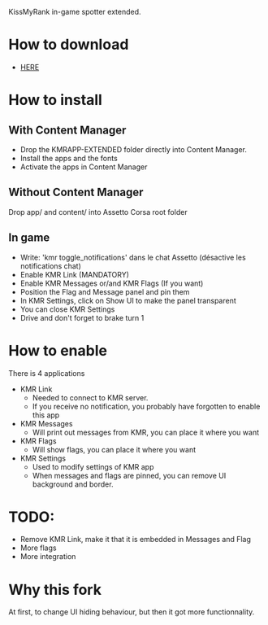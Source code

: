 KissMyRank in-game spotter extended.

# How to download
- [HERE](https://github.com/jrogala/KMRApp-Extended/archive/refs/tags/v0.3a.zip)
# How to install
## With Content Manager
- Drop the KMRAPP-EXTENDED folder directly into Content Manager. 
- Install the apps and the fonts
- Activate the apps in Content Manager
## Without Content Manager
Drop app/ and content/ into Assetto Corsa root folder
## In game
- Write: 'kmr toggle_notifications' dans le chat Assetto (désactive les notifications chat)
- Enable KMR Link (MANDATORY)
- Enable KMR Messages or/and KMR Flags (If you want)
- Position the Flag and Message panel and pin them
- In KMR Settings, click on Show UI to make the panel transparent
- You can close KMR Settings
- Drive and don't forget to brake turn 1 

# How to enable
There is 4 applications
- KMR Link
    - Needed to connect to KMR server.
    - If you receive no notification, you probably have forgotten to enable this app
- KMR Messages
    - Will print out messages from KMR, you can place it where you want
- KMR Flags
    - Will show flags, you can place it where you want
- KMR Settings
    - Used to modify settings of KMR app
    - When messages and flags are pinned, you can remove UI background and border.

# TODO:
- Remove KMR Link, make it that it is embedded in Messages and Flag
- More flags
- More integration


# Why this fork
At first, to change UI hiding behaviour, but then it got more functionnality.

